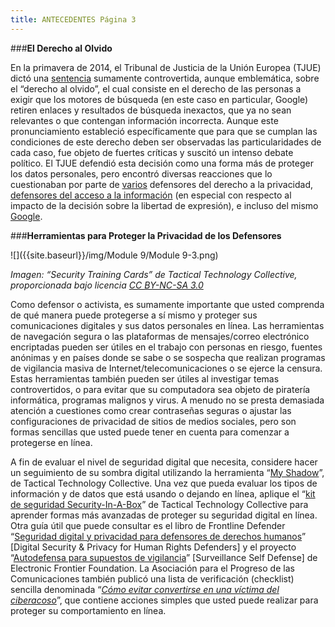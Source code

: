 ```yaml
---
title: ANTECEDENTES Página 3
---
```


###**El Derecho al Olvido**

En la primavera de 2014, el Tribunal de Justicia de la Unión Europea (TJUE) dictó una <a href="http://ec.europa.eu/justice/data-protection/files/factsheets/factsheet_data_protection_en.pdf" target="_blank">sentencia</a> sumamente controvertida, aunque emblemática, sobre el “derecho al olvido”, el cual consiste en el derecho de las personas a exigir que los motores de búsqueda (en este caso en particular, Google) retiren enlaces y resultados de búsqueda inexactos, que ya no sean relevantes o que contengan información incorrecta. Aunque este pronunciamiento estableció específicamente que para que se cumplan las condiciones de este derecho deben ser observadas las particularidades de cada caso, fue objeto de fuertes críticas y suscitó un intenso debate político. El TJUE defendió esta decisión como una forma más de proteger los datos personales, pero encontró diversas reacciones que lo cuestionaban por parte de <a href="https://cdt.org/blog/seven-key-issues-for-eu-justice-ministers-on-the-right-to-be-forgotten/" target="_blank">varios</a> defensores del derecho a la privacidad, <a href="http://www.huffingtonpost.com/eduardo-bertoni/the-right-to-be-forgotten_b_5870664.html" target="_blank">defensores del acceso a la información</a> (en especial con respecto al impacto de la decisión sobre la libertad de expresión), e incluso del mismo <a href="http://techcrunch.com/2014/07/04/digital-theatre/" target="_blank">Google</a>. 

###**Herramientas para Proteger la Privacidad de los Defensores**

![]({{site.baseurl}}/img/Module 9/Module 9-3.png)
<p><i>Imagen: “Security Training Cards” de Tactical Technology Collective, proporcionada bajo licencia <a href="http://creativecommons.org/licenses/by-nc-sa/3.0/" target="_blank">CC BY-NC-SA 3.0</a></i></p>

Como defensor o activista, es sumamente importante que usted comprenda de qué manera puede protegerse a sí mismo y proteger sus comunicaciones digitales y sus datos personales en línea. Las herramientas de navegación segura o las plataformas de mensajes/correo electrónico encriptadas pueden ser útiles en el trabajo con personas en riesgo, fuentes anónimas y en países donde se sabe o se sospecha que realizan  programas de vigilancia masiva de Internet/telecomunicaciones o se ejerce la censura. Estas herramientas también pueden ser útiles al investigar temas controvertidos, o para evitar que su computadora sea objeto de piratería informática, programas malignos y virus. A menudo no se presta demasiada atención a cuestiones como crear contraseñas seguras o ajustar las configuraciones de privacidad de sitios de medios sociales, pero son formas sencillas que usted puede tener en cuenta para comenzar a protegerse en línea. 

A fin de evaluar el nivel de seguridad digital que necesita, considere hacer un seguimiento de su sombra digital utilizando la herramienta “<a href="https://myshadow.org/es" target="_blank">My Shadow</a>”, de Tactical Technology Collective. Una vez que pueda evaluar los tipos de información y de datos que está usando o dejando en línea, aplique el “<a href="https://securityinabox.org/es" target="_blank">kit de seguridad Security-In-A-Box</a>” de Tactical Technology Collective para aprender formas más avanzadas de proteger su seguridad digital en línea. Otra guía útil que puede consultar es el libro de Frontline Defender “<a href="http://www.frontlinedefenders.org/files/en/esecman.es_.pdf" target="_blank">Seguridad digital y privacidad para defensores de derechos humanos</a>” [Digital Security & Privacy for Human Rights Defenders] y el proyecto “<a href="https://ssd.eff.org/es/module/manteniendo-tus-datos-seguros" target="_blank">Autodefensa para supuestos de vigilancia</a>” [Surveillance Self Defense] de Electronic Frontier Foundation. La Asociación para el Progreso de las Comunicaciones también publicó una lista de verificación (checklist) sencilla denominada “*<a href="https://www.apc.org/es/pubs/issue/como-evitar-convertirse-en-una-victima-del-ciberac" target="_blank">Cómo evitar convertirse en una víctima del ciberacoso</a>*”,  que contiene  acciones simples que usted puede realizar para proteger su comportamiento en línea. 
